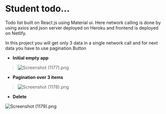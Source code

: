 # Student todo...
Todo list built on React js using Material ui. Here network calling is done by using axios and json server deployed on Heroku and frontend is deployed on Netlify.

In this project you will get only 3 data in a single network call and for next data you have to use pagination Button


-  **Initial empty app**
> ![Screenshot (1177).png](https://i.imgur.com/pA6GRCG.png)


- **Pagination over 3 items**
> ![Screenshot (1178).png](https://i.imgur.com/J5dJWf8.png)


- **Delete**
> 
![Screenshot (1179).png](https://i.imgur.com/xfA40Ah.png)




